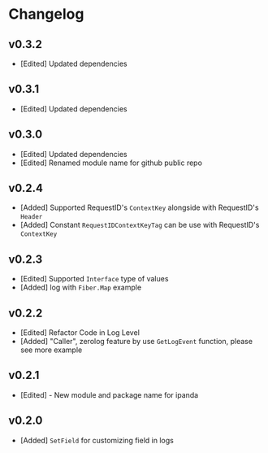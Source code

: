 # Changelog

## v0.3.2

- [Edited] Updated dependencies

## v0.3.1

- [Edited] Updated dependencies

## v0.3.0

- [Edited] Updated dependencies
- [Edited] Renamed module name for github public repo

## v0.2.4

- [Added] Supported RequestID's `ContextKey` alongside with RequestID's `Header`
- [Added] Constant `RequestIDContextKeyTag` can be use with RequestID's `ContextKey`

## v0.2.3

- [Edited] Supported `Interface` type of values
- [Added] log with `Fiber.Map` example

## v0.2.2

- [Edited] Refactor Code in Log Level
- [Added] "Caller", zerolog feature by use `GetLogEvent` function, please see more example

## v0.2.1

- [Edited] - New module and package name for ipanda

## v0.2.0

- [Added] `SetField` for customizing field in logs
